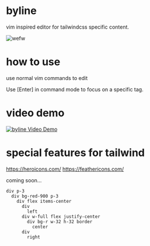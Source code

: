 # byline

vim inspired editor for tailwindcss specific content.

![wefw](https://i.imgur.com/gQPd0kO.png)

# how to use

use normal vim commands to edit 

Use [Enter] in command mode to focus on a specific tag.

# video demo

[![byline Video Demo](https://img.youtube.com/vi/E0dd9SzI9Ro/0.jpg)](https://www.youtube.com/watch?v=E0dd9SzI9Ro)

# special features for tailwind

https://heroicons.com/
https://feathericons.com/

coming soon...

```
div p-3
  div bg-red-900 p-3 
    div flex items-center 
      div 
        left
      div w-full flex justify-center 
        div bg-r w-32 h-32 border 
          center 
      div
        right
```
